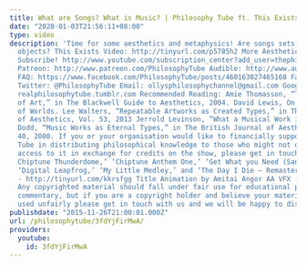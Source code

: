 ```yaml
---
title: What are Songs? What is Music? | Philosophy Tube ft. This Exists
date: "2020-01-03T21:56:11+08:00"
type: video
description: 'Time for some aesthetics and metaphysics! Are songs sets, or abstract
  objects? This Exists Video: http://tinyurl.com/p5785h2 More Aesthetics Videos: http://tinyurl.com/pce4vy2
  Subscribe! http://www.youtube.com/subscription_center?add_user=thephilosophytube
  Patreon: http://www.patreon.com/PhilosophyTube Audible: http://www.audibletrial.com/PhilosophyTube
  FAQ: https://www.facebook.com/PhilosophyTube/posts/460163027465168 Facebook: https://www.facebook.com/PhilosophyTube?ref=hl
  Twitter: @PhilosophyTube Email: ollysphilosophychannel@gmail.com Google+: google.com/+thephilosophytube
  realphilosophytube.tumblr.com Recommended Reading: Amie Thomasson, “The Ontology
  of Art,” in The Blackwell Guide to Aesthetics, 2004. David Lewis, On The Plurality
  of Worlds. Lee Walters, “Repeatable Artworks as Created Types,” in The British Journal
  of Aesthetics, Vol. 53, 2013 Jerrold Levinson, “What a Musical Work is,” 1990. Julian
  Dodd, “Music Works as Eternal Types,” in The British Journal of Aesthetics Vol.
  40, 2000. If you or your organisation would like to financially support Philosophy
  Tube in distributing philosophical knowledge to those who might not otherwise have
  access to it in exchange for credits on the show, please get in touch! Music: ''Epic
  Chiptune Thunderdome,’ ‘Chiptune Anthem One,’ ‘Get What you Need (Sans Vocals),’
  ‘Digital Leapfrog,’ ‘My Little Medley,’ and ‘The Day I Die – Remastered’ by TechnoAxe
  - http://tinyurl.com/kkrsfgg Title Animation by Amitai Angor AA VFX - https://www.youtube.com/dvdangor2011
  Any copyrighted material should fall under fair use for educational purposes or
  commentary, but if you are a copyright holder and believe your material has been
  used unfairly please get in touch with us and we will be happy to discuss it.'
publishdate: "2015-11-26T21:00:01.000Z"
url: /philosophytube/3fdYjFirMwA/
providers:
  youtube:
    id: 3fdYjFirMwA
---
```

